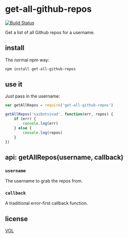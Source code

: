 # get-all-github-repos

[![Build Status](https://travis-ci.org/saibotsivad/get-all-github-repos.svg?branch=master)](https://travis-ci.org/saibotsivad/get-all-github-repos)

Get a list of all Github repos for a username.

## install

The normal npm way:

```sh
npm install get-all-github-repos
```

## use it

Just pass in the username:

```js
var getAllRepos = require('get-all-github-repos')

getAllRepos('saibotsivad', function(err, repos) {
	if (err) {
		console.log(err)
	} else {
		console.log(repos)
	}
})
```

## api: getAllRepos(username, callback)

### `username`

The username to grab the repos from.

### `callback`

A traditional error-first callback function.

## license

[VOL](http://veryopenlicense.com)
